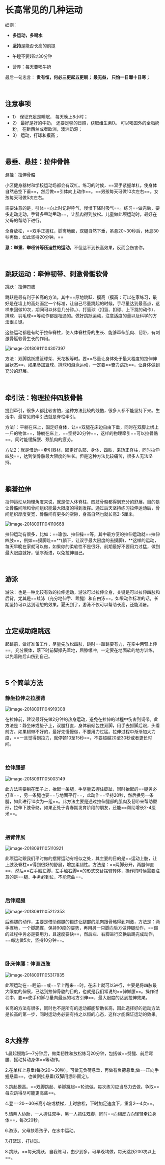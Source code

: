 # 长高常见的几种运动

细则：

- **多运动，多喝水**

- **坚持**是能否长高的前提

- 午睡不要超过30分钟
- 营养：每天要喝牛奶

最后一句忠言： **贵有恒，何必三更起五更眠； 最无益， 只怕一日曝十日寒；**

<br>

## 注意事项

- 1） 保证充足是睡眠， 每天晚上8小时；
- 2） 最好是好的牛奶， 还要足够的日照，获取维生素D。 可以喝国外的全脂奶粉， 在新西兰或者欧洲，澳洲奶源；
- 3） 运动，打球和摸高；

<br>

## 悬垂、悬挂：拉伸骨骼

悬挂：拉伸骨骼

小区健身器材和学校运动场都会有双杠。练习的时候，==双手紧握单杠，使身体自然悬空下垂==，然后做==引体向上动作==。==男孩每天可做10次左右==。女孩每天可做5次左右。

需要注意的是，引体==向上时记得呼气，慢慢下降时吸气==。练习==做完后，要多走动走动，手臂多甩动甩动==，让肌肉得到放松。儿童做此项运动时，最好在父母的帮助下进行。

全身放松，==双手正握杠，脚离地面，双腿自然下垂，吊悬20~30秒后，休息30秒再做，如此坚持20分钟。==

**忌：举重、举哑铃等压迫性的运动**，不但达不到长高效果，反而会伤害你。

<br>

## 跳跃运动：牵伸韧带、刺激骨骺软骨

跳跃：拉伸四肢

跳跃是最有利于长高的方法，其中==原地跳跃、摸高（摸高：可以在家练习，最好是在墙上的高处画定一个标准，让自己尽量跳起的时候，手尽量达到最高点，这样来回做10次，期间可以休息几分钟。）、打篮球（扣篮、扣球、上下跳的动作）、排球、羽毛球==等动作都是相通的。做好跳跃运动，注意适度的量以及科学的方法很关键。

这些运动都是有助于拉伸脊柱，使人体脊柱骨的生长、能够牵伸肌肉、韧带，有刺激骨骺软骨生长的作用。

![image-20180911104307397](image-20180911104307397.png)

方法：双脚跳跃摸篮球架、天花板等时。要==尽量让身体处于最大程度的拉伸伸展状态==，如果参加篮球、排球和游泳运动，一定要==奋力跳跃==，让身体做到充分的舒展。

<br>

## 牵引法：物理拉伸四肢骨骼

提到牵引，很多人都比较害怕，这种方法比较的残酷，很多人都不能坚持下来。生活中，最常见的牵引法就是脊柱牵引。

方法1：平躺在床上，固定好身体，让==双腿在床边自由下垂，同时在双脚上绑上一斤的物体==，静躺在床上，==坚持20分钟==，这样的物理牵引==可以拉骨骼==，同时能缓解腰、颈肌肉的疲劳。

方法2：就是借助==牵引器材，固定好头部、身体、四肢，来矫正脊柱，同时拉伸四肢==，达到使骨骼最大限度的生长。但是这种方法比较痛苦，很多人无法坚持。

<br>

## 躺着拉伸

拉伸运动从物理角度来说，就是使人体脊柱、四肢骨骼都得到充分的舒展，目的是让骨骼间隙和骨间组织能最大限度的得到发挥。通过后天坚持练习拉伸运动后，骨间组织厚度变宽，骨骼间有更多的空隙，身高自然也就长高2-5厘米。

![image-20180911104110668](image-20180911104110668.png)

拉伸运动有很多，比如：==瑜伽、拉伸操==等，其中最方便的拉伸运动就==拉伸四肢==，例如==摸脚趾==**(躺下，让双手最大限度的去摸脚)，**这样的运动，每天早晚在家就可以做，如果你的柔软性不是很好，前期最好不要用力过猛，做到最大限度就好，循序渐进，以免拉伸自己。

<br>

## 游泳

游泳：也是一种比较有效的拉伸运动，游泳可以拉伸全身，关键是可以拉伸四肢和后背，尤其是==蛙泳（充分地伸手、蹬腿）和自由泳==。如果动作标准的话，长期坚持可以达到理想的效果。夏天到了，游泳不仅可以帮助长高，还能消暑。

<br>

## 立定或助跑跳远

起跳前，做好准备工作，尽量先放松四肢，跳时==踏跳要有力，在空中两臂上伸==，充分展体，落下时前脚撑先着地，屈膝缓冲，一定要在地面软的地方训练，以免着陆后山伤到自己。

<br>

## 5 个简单方法

### 静坐拉伸之拉腰背

![image-20180911104919308](image-20180911104919308.png)

在拉伸前，建议最好先做2分钟的热身运动，避免在拉伸的过程中伤害到韧带。此方法是：静坐床或垫子上，双腿打直，身体前倾包住双脚，用手去抓脚后跟，头看前方。如果韧带不好的，最好先慢慢做，不要用力过猛。拉伸过程中渐渐加大力度，==一旦觉得到拉力，就停顿10至15秒==，不要超越20至30秒或者更长时间。

<br>

### 拉伸腿部

![image-20180911105003149](image-20180911105003149.png)

此方法需要躺在垫子上，抬起一条腿，手尽量去握住脚趾，同时抬起的==腿务必打直==，另一条腿也要==与地面平行==，此动作==坚持20秒，然后换另一条腿，如此进行10次为一组==。此方法主要是通过拉伸腿部的肌肉及韧带来帮助塑形，拉伸下肢骨骼，如果正处于青春期发育阶段的朋友，还能==帮助增长2-4厘米==。

<br>

### 摆臂伸展

![image-20180911105110921](image-20180911105110921.png)

此项运动跟我们平时做的摆臂运动有相似之处，其主要的目的是==运动上肢，让上肢及脊柱==得到很好的舒展，增加柔韧性。方法是：==两脚分开，两腿伸直==，然后==右手触左脚，左手触右脚==的形式交替摆臂转体，操作的时候需要注意的是==腿、手务必到位，不能弯曲==。

<br>

### 后伸踢腿

![image-20180911105212353](image-20180911105212353.png)

后踢腿的动作，主要是借助踢腿的锻炼让腿部的肌肉跟骨骼得到刺激，方法是：两手撑地，一个脚跪撑，保持90度的姿势，再用另一只脚向后方做伸腿动作，==踢的过程中务必是要用力，且速度要快==，然后左、右脚进行交换后踢完成动作，==每边做5次，坚持10分钟==。

<br>

### 卧床伸腰：伸直四肢

![image-20180911105317835](image-20180911105317835.png)

此项运动在==睡前==或==早上醒来==时，在床上就可以进行，主要是将四肢最大限度的伸展，已达到拉伸骨骼的目的，也就是我们常说的==伸懒腰==。操作过程中，要==使手和脚尽量向最远的地方引伸==，最大限度的达到拉伸效果。

长高的方法有很多，同时也不是所有的运动都能帮助长高，因此选择好的运动方法是长高的第一步，同时运动务必要有持之以恒的心态，这样才能保证运动的效果。

<br>

## 8大推荐

1.晨起慢跑5～7分钟后，做柔韧性和放松练习20分钟，包括做==劈腿、前后弯腰、摇动抖动身体==等动作。

2.在单杠上悬垂(每次20～30秒)。可做无负荷悬垂，再做有负荷悬垂;做==正向手握悬垂==，也做倒挂悬垂(双脚用绷带固定)。

3.跳起摸高。==双脚跳起、单脚跳起==轮流做。每次练习应当尽力去做，争取==每次跳得尽可能更高些==。

4.登==20～30米高小坡或楼梯，上时放松，下时加足速度下，重复2～4次==。

5.请两人协助，一人握住双手，另一人抓住双脚，同时==向相反方向轻轻牵拉身体==，每次20秒。

6.游泳。父母扶着孩子，在水中运动。

7.打篮球，打排球。

8.跳跃。==每天跳跃，自我练习，由少到多，可早晚均做，每天跳跃200次以上==。




















